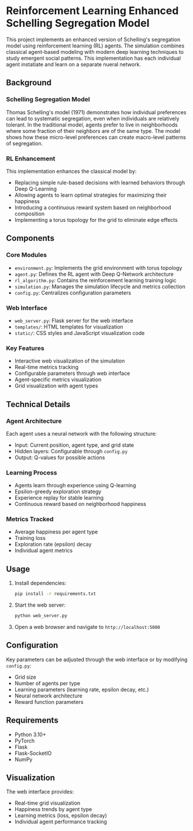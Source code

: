 # Reinforcement Learning Enhanced Schelling Segregation Model

This project implements an enhanced version of Schelling's segregation model using reinforcement learning (RL) agents. The simulation combines classical agent-based modeling with modern deep learning techniques to study emergent social patterns. This implementation has each individual agent instatiate and learn on a separate nueral network.

## Background

### Schelling Segregation Model
Thomas Schelling's model (1971) demonstrates how individual preferences can lead to systematic segregation, even when individuals are relatively tolerant. In the traditional model, agents prefer to live in neighborhoods where some fraction of their neighbors are of the same type. The model shows how these micro-level preferences can create macro-level patterns of segregation.

### RL Enhancement
This implementation enhances the classical model by:
- Replacing simple rule-based decisions with learned behaviors through Deep Q-Learning
- Allowing agents to learn optimal strategies for maximizing their happiness
- Introducing a continuous reward system based on neighborhood composition
- Implementing a torus topology for the grid to eliminate edge effects

## Components

### Core Modules

- `environment.py`: Implements the grid environment with torus topology
- `agent.py`: Defines the RL agent with Deep Q-Network architecture
- `rl_algorithm.py`: Contains the reinforcement learning training logic
- `simulation.py`: Manages the simulation lifecycle and metrics collection
- `config.py`: Centralizes configuration parameters

### Web Interface

- `web_server.py`: Flask server for the web interface
- `templates/`: HTML templates for visualization
- `static/`: CSS styles and JavaScript visualization code

### Key Features

- Interactive web visualization of the simulation
- Real-time metrics tracking
- Configurable parameters through web interface
- Agent-specific metrics visualization
- Grid visualization with agent types

## Technical Details

### Agent Architecture
Each agent uses a neural network with the following structure:
- Input: Current position, agent type, and grid state
- Hidden layers: Configurable through `config.py`
- Output: Q-values for possible actions

### Learning Process
- Agents learn through experience using Q-learning
- Epsilon-greedy exploration strategy
- Experience replay for stable learning
- Continuous reward based on neighborhood happiness

### Metrics Tracked
- Average happiness per agent type
- Training loss
- Exploration rate (epsilon) decay
- Individual agent metrics

## Usage

1. Install dependencies:
   ```bash
   pip install -r requirements.txt
   ```

2. Start the web server:
   ```bash
   python web_server.py
   ```

3. Open a web browser and navigate to `http://localhost:5000`

## Configuration

Key parameters can be adjusted through the web interface or by modifying `config.py`:
- Grid size
- Number of agents per type
- Learning parameters (learning rate, epsilon decay, etc.)
- Neural network architecture
- Reward function parameters

## Requirements

- Python 3.10+
- PyTorch
- Flask
- Flask-SocketIO
- NumPy

## Visualization

The web interface provides:
- Real-time grid visualization
- Happiness trends by agent type
- Learning metrics (loss, epsilon decay)
- Individual agent performance tracking